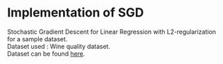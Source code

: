 # Implementation of SGD
Stochastic Gradient Descent for Linear Regression with L2-regularization for a sample dataset.\
Dataset used : Wine quality dataset.\
Dataset can be found [here](http://archive.ics.uci.edu/ml/datasets/wine+quality).

